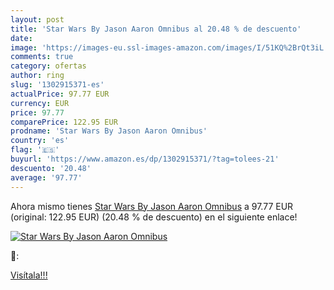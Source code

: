 ```yaml
---
layout: post
title: 'Star Wars By Jason Aaron Omnibus al 20.48 % de descuento'
date: 
image: 'https://images-eu.ssl-images-amazon.com/images/I/51KQ%2BrQt3iL._SL200_.jpg'
comments: true
category: ofertas
author: ring
slug: '1302915371-es'
actualPrice: 97.77 EUR
currency: EUR
price: 97.77
comparePrice: 122.95 EUR
prodname: 'Star Wars By Jason Aaron Omnibus'
country: 'es'
flag: '🇪🇸'
buyurl: 'https://www.amazon.es/dp/1302915371/?tag=tolees-21'
descuento: '20.48'
average: '97.77'
---
```


Ahora mismo tienes [Star Wars By Jason Aaron Omnibus](https://www.amazon.es/dp/1302915371/?tag=tolees-21) a 97.77 EUR (original: 122.95 EUR) (20.48 %  de descuento) en el siguiente enlace!

[![Star Wars By Jason Aaron Omnibus](https://images-eu.ssl-images-amazon.com/images/I/51KQ%2BrQt3iL._SL200_.jpg)](https://www.amazon.es/dp/1302915371/?tag=tolees-21)

🔎:


[Visítala!!!](https://www.amazon.es/dp/1302915371/?tag=tolees-21)
